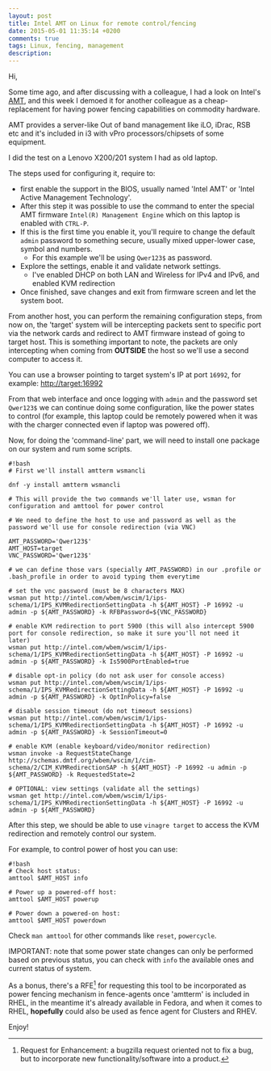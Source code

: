 ```yaml
---
layout: post
title: Intel AMT on Linux for remote control/fencing
date: 2015-05-01 11:35:14 +0200
comments: true
tags: Linux, fencing, management
description:
---
```

Hi,

Some time ago, and after discussing with a colleague, I had a look on Intel's [AMT](http://en.wikipedia.org/wiki/Intel_Active_Management_Technology), and this week I demoed it for another colleague as a cheap-replacement for having power fencing capabilities on commodity hardware.

AMT provides a server-like Out of band management like iLO, iDrac, RSB etc and it's included in i3 with vPro processors/chipsets of some equipment.

I did the test on a Lenovo X200/201 system I had as old laptop.

The steps used for configuring it, require to:

- first enable the support in the BIOS, usually named 'Intel AMT' or 'Intel Active Management Technology'.
- After this step it was possible to use the command to enter the special AMT firmware `Intel(R) Management Engine` which on this laptop is enabled with `CTRL-P`.
- If this is the first time you enable it, you'll require to change the default `admin` password to something secure, usually mixed upper-lower case, symbol and numbers.
    - For this example we'll be using `Qwer123$` as password.
- Explore the settings, enable it and validate network settings.
    - I've enabled DHCP on both LAN and Wireless for IPv4 and IPv6, and enabled KVM redirection
- Once finished, save changes and exit from firmware screen and let the system boot.

From another host, you can perform the remaining configuration steps, from now on, the 'target' system will be intercepting packets sent to specific port via the network cards and redirect to AMT firmware instead of going to target host. This is something important to note, the packets are only intercepting when coming from **OUTSIDE** the host so we'll use a second computer to access it.

You can use a browser pointing to target system's IP at port `16992`, for example: <http://target:16992>

From that web interface and once logging with `admin` and the password set `Qwer123$` we can continue doing some configuration, like the power states to control (for example, this laptop could be remotely powered when it was with the charger connected even if laptop was powered off).

Now, for doing the 'command-line' part, we will need to install one package on our system and rum some scripts.

~~~
#!bash
# First we'll install amtterm wsmancli

dnf -y install amtterm wsmancli

# This will provide the two commands we'll later use, wsman for configuration and amttool for power control

# We need to define the host to use and password as well as the password we'll use for console redirection (via VNC)

AMT_PASSWORD='Qwer123$'
AMT_HOST=target
VNC_PASSWORD='Qwer123$'

# we can define those vars (specially AMT_PASSWORD) in our .profile or .bash_profile in order to avoid typing them everytime

# set the vnc password (must be 8 characters MAX)
wsman put http://intel.com/wbem/wscim/1/ips-schema/1/IPS_KVMRedirectionSettingData -h ${AMT_HOST} -P 16992 -u admin -p ${AMT_PASSWORD} -k RFBPassword=${VNC_PASSWORD}

# enable KVM redirection to port 5900 (this will also intercept 5900 port for console redirection, so make it sure you'll not need it later)
wsman put http://intel.com/wbem/wscim/1/ips-schema/1/IPS_KVMRedirectionSettingData -h ${AMT_HOST} -P 16992 -u admin -p ${AMT_PASSWORD} -k Is5900PortEnabled=true

# disable opt-in policy (do not ask user for console access)
wsman put http://intel.com/wbem/wscim/1/ips-schema/1/IPS_KVMRedirectionSettingData -h ${AMT_HOST} -P 16992 -u admin -p ${AMT_PASSWORD} -k OptInPolicy=false

# disable session timeout (do not timeout sessions)
wsman put http://intel.com/wbem/wscim/1/ips-schema/1/IPS_KVMRedirectionSettingData -h ${AMT_HOST} -P 16992 -u admin -p ${AMT_PASSWORD} -k SessionTimeout=0

# enable KVM (enable keyboard/video/monitor redirection)
wsman invoke -a RequestStateChange http://schemas.dmtf.org/wbem/wscim/1/cim-schema/2/CIM_KVMRedirectionSAP -h ${AMT_HOST} -P 16992 -u admin -p ${AMT_PASSWORD} -k RequestedState=2

# OPTIONAL: view settings (validate all the settings)
wsman get http://intel.com/wbem/wscim/1/ips-schema/1/IPS_KVMRedirectionSettingData -h ${AMT_HOST} -P 16992 -u admin -p ${AMT_PASSWORD}

~~~

After this step, we should be able to use `vinagre target` to access the KVM redirection and remotely control our system.

For example, to control power of host you can use:

~~~
#!bash
# Check host status:
amttool $AMT_HOST info

# Power up a powered-off host:
amttool $AMT_HOST powerup

# Power down a powered-on host:
amttool $AMT_HOST powerdown

~~~

Check `man amttool` for other commands like `reset`, `powercycle`.

IMPORTANT: note that some power state changes can only be performed based on previous status, you can check with `info` the available ones and current status of system.

As a bonus, there's a RFE[^1] for requesting this tool to be incorporated as power fencing mechanism in fence-agents once 'amtterm' is included in RHEL, in the meantime it's already available in Fedora, and when it comes to RHEL, **hopefully** could also be used as fence agent for Clusters and RHEV.

Enjoy!

[^1]: Request for Enhancement: a bugzilla request oriented not to fix a bug, but to incorporate new functionality/software into a product.
